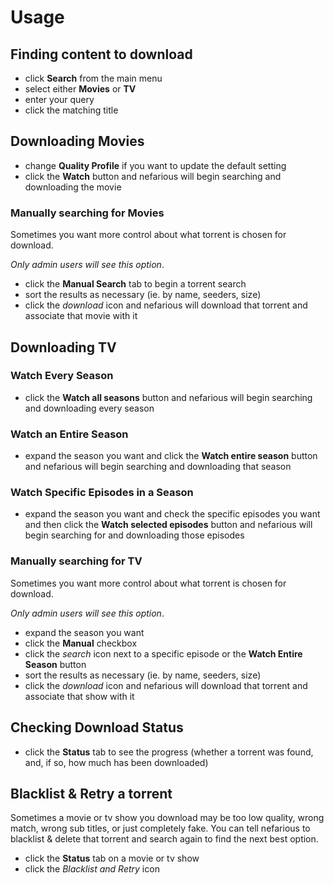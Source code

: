 # Usage

## Finding content to download

- click **Search** from the main menu
- select either **Movies** or **TV**
- enter your query
- click the matching title

## Downloading Movies

- change **Quality Profile** if you want to update the default setting
- click the **Watch** button and nefarious will begin searching and downloading the movie

### Manually searching for Movies

Sometimes you want more control about what torrent is chosen for download.

*Only admin users will see this option*.

- click the **Manual Search** tab to begin a torrent search
- sort the results as necessary (ie. by name, seeders, size)
- click the *download* icon and nefarious will download that torrent and associate that movie with it

## Downloading TV

### Watch Every Season

- click the **Watch all seasons** button and nefarious will begin searching and downloading every season

### Watch an Entire Season

- expand the season you want and click the **Watch entire season** button and nefarious will begin searching and downloading that season

### Watch Specific Episodes in a Season

- expand the season you want and check the specific episodes you want and then click the **Watch selected episodes** button and nefarious will begin searching for and downloading those episodes

### Manually searching for TV

Sometimes you want more control about what torrent is chosen for download.

*Only admin users will see this option*.

- expand the season you want
- click the **Manual** checkbox
- click the *search* icon next to a specific episode or the **Watch Entire Season** button
- sort the results as necessary (ie. by name, seeders, size)
- click the *download* icon and nefarious will download that torrent and associate that show with it

## Checking Download Status

- click the **Status** tab to see the progress (whether a torrent was found, and, if so, how much has been downloaded)

## Blacklist & Retry a torrent

Sometimes a movie or tv show you download may be too low quality, wrong match, wrong sub titles, or just completely fake.
You can tell nefarious to blacklist & delete that torrent and search again to find the next best option.

- click the **Status** tab on a movie or tv show
- click the *Blacklist and Retry* icon
